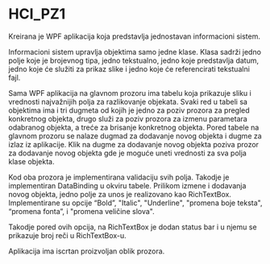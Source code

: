 # HCI_PZ1

Kreirana je WPF aplikacija koja predstavlja jednostavan informacioni sistem. 
 
Informacioni sistem upravlja objektima samo jedne klase. Klasa sadrži jedno polje koje je brojevnog tipa, jedno tekstualno, jedno koje predstavlja datum, 
jedno koje će služiti za prikaz slike i jedno koje će referencirati tekstualni fajl. 

Sama WPF aplikacija na glavnom prozoru ima tabelu koja prikazuje sliku i vrednosti najvažnijih polja za razlikovanje objekata. Svaki red u tabeli sa objektima ima 
i tri dugmeta od kojih je jedno za poziv prozora za pregled konkretnog objekta, drugo služi za poziv prozora za izmenu parametara odabranog objekta, a treće 
za brisanje konkretnog objekta. Pored tabele na glavnom prozoru se nalaze dugmad za dodavanje novog objekta i dugme za izlaz iz aplikacije. Klik na dugme 
za dodavanje novog objekta poziva prozor za dodavanje novog objekta gde je moguće uneti vrednosti za sva polja klase objekta. 

Kod oba prozora je implementirana validaciju svih polja. Takodje je implementiran DataBinding u okviru tabele. Prilikom izmene i dodavanja novog objekta, jedno polje 
za unos je realizovano kao RichTextBox. Implementirane su opcije “Bold”, "Italic", "Underline", "promena boje teksta", “promena fonta”, i "promena veličine slova".

Takodje pored ovih opcija, na RichTextBox je dodan status bar i u njemu se prikazuje broj reči u RichTextBox-u. 

Aplikacija ima iscrtan proizvoljan oblik prozora.
